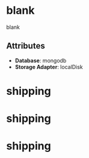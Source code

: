# blank

blank

## Attributes

- **Database**: mongodb
- **Storage Adapter**: localDisk
# shipping
# shipping
# shipping
